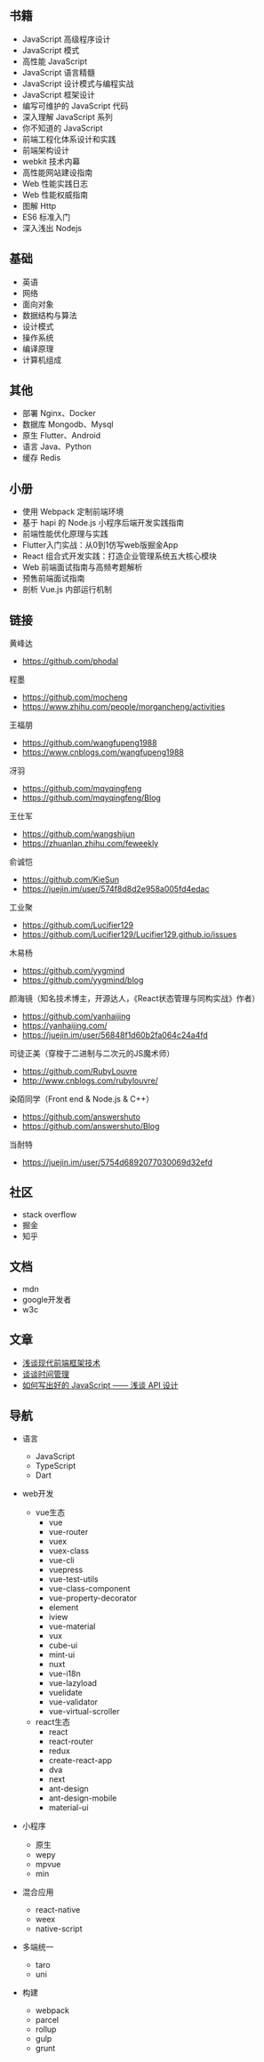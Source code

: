 ## 书籍
- JavaScript 高级程序设计
- JavaScript 模式
- 高性能 JavaScript
- JavaScript 语言精髓
- JavaScript 设计模式与编程实战
- JavaScript 框架设计
- 编写可维护的 JavaScript 代码
- 深入理解 JavaScript 系列
- 你不知道的 JavaScript
- 前端工程化体系设计和实践
- 前端架构设计
- webkit 技术内幕
- 高性能网站建设指南
- Web 性能实践日志
- Web 性能权威指南
- 图解 Http
- ES6 标准入门
- 深入浅出 Nodejs

## 基础
- 英语
- 网络
- 面向对象
- 数据结构与算法
- 设计模式
- 操作系统
- 编译原理
- 计算机组成

## 其他
- 部署 Nginx、Docker
- 数据库 Mongodb、Mysql
- 原生 Flutter、Android
- 语言 Java、Python
- 缓存 Redis

## 小册
- 使用 Webpack 定制前端环境
- 基于 hapi 的 Node.js 小程序后端开发实践指南
- 前端性能优化原理与实践
- Flutter入门实战：从0到1仿写web版掘金App
- React 组合式开发实践：打造企业管理系统五大核心模块
- Web 前端面试指南与高频考题解析
- 预售前端面试指南
- 剖析 Vue.js 内部运行机制

## 链接
黄峰达
- https://github.com/phodal

程墨
- https://github.com/mocheng
- https://www.zhihu.com/people/morgancheng/activities

王福朋
- https://github.com/wangfupeng1988
- https://www.cnblogs.com/wangfupeng1988

冴羽
- https://github.com/mqyqingfeng
- https://github.com/mqyqingfeng/Blog

王仕军
- https://github.com/wangshijun
- https://zhuanlan.zhihu.com/feweekly

俞诚恺
- https://github.com/KieSun
- https://juejin.im/user/574f8d8d2e958a005fd4edac

工业聚
- https://github.com/Lucifier129
- https://github.com/Lucifier129/Lucifier129.github.io/issues

木易杨
- https://github.com/yygmind
- https://github.com/yygmind/blog

颜海镜（知名技术博主，开源达人，《React状态管理与同构实战》作者）
- https://github.com/yanhaijing
- https://yanhaijing.com/
- https://juejin.im/user/56848f1d60b2fa064c24a4fd

司徒正美（穿梭于二进制与二次元的JS魔术师）
- https://github.com/RubyLouvre
- http://www.cnblogs.com/rubylouvre/

染陌同学（Front end & Node.js & C++）
- https://github.com/answershuto
- https://github.com/answershuto/Blog

当耐特
- https://juejin.im/user/5754d6892077030069d32efd

## 社区
- stack overflow
- 掘金
- 知乎

## 文档
- mdn
- google开发者
- w3c

## 文章
- [浅谈现代前端框架技术](https://github.com/rainjay/blog/issues/8)
- [谈谈时间管理](https://github.com/rainjay/blog/issues/7)
- [如何写出好的 JavaScript —— 浅谈 API 设计](https://www.h5jun.com/post/how-to-write-better-js-code.html)

## 导航
- 语言
  - JavaScript
  - TypeScript
  - Dart

- web开发
  - vue生态
    - vue
    - vue-router
    - vuex
    - vuex-class
    - vue-cli
    - vuepress
    - vue-test-utils
    - vue-class-component
    - vue-property-decorator
    - element
    - iview
    - vue-material
    - vux
    - cube-ui
    - mint-ui
    - nuxt
    - vue-i18n
    - vue-lazyload
    - vuelidate
    - vue-validator
    - vue-virtual-scroller
  - react生态
    - react
    - react-router
    - redux
    - create-react-app
    - dva
    - next
    - ant-design
    - ant-design-mobile
    - material-ui
    
- 小程序
  - 原生
  - wepy
  - mpvue
  - min

- 混合应用
  - react-native
  - weex
  - native-script

- 多端统一
  - taro
  - uni

- 构建
  - webpack
  - parcel
  - rollup
  - gulp
  - grunt
